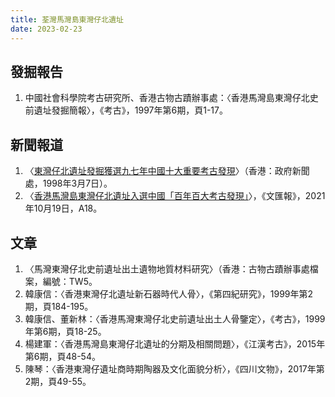 ```yaml
---
title: 荃灣馬灣島東灣仔北遺址
date: 2023-02-23
---
```

<adsense></adsense>

## 發掘報告
1. 中國社會科學院考古研究所、香港古物古蹟辦事處：〈香港馬灣島東灣仔北史前遺址發掘簡報〉，《考古》，1997年第6期，頁1-17。
## 新聞報道
1. 〈[東灣仔北遺址發掘獲選九七年中國十大重要考古發現](https://www.info.gov.hk/isd/news/dib/c0307.htm)〉（香港：政府新聞處，1998年3月7日）。
2. 〈[香港馬灣島東灣仔北遺址入選中國「百年百大考古發現」](https://dw-media.tkww.hk/epaper/wwp/20211019/a18-1019.pdf)〉，《文匯報》，2021年10月19日，A18。
## 文章
1. 〈馬灣東灣仔北史前遺址出土遺物地質材料研究〉（香港：古物古蹟辦事處檔案，編號：TW5。
2. 韓康信：〈香港東灣仔北遺址新石器時代人骨〉，《第四紀研究》，1999年第2期，頁184-195。
3. 韓康信、董新林：〈香港馬灣東灣仔北史前遺址出土人骨鑒定〉，《考古》，1999年第6期，頁18-25。
4. 楊建軍：〈香港馬灣島東灣仔北遺址的分期及相關問題〉，《江漢考古》，2015年第6期，頁48-54。
5. 陳琴：〈香港東灣仔遺址商時期陶器及文化面貌分析〉，《四川文物》，2017年第2期，頁49-55。